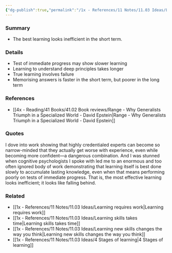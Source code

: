 ```yaml
---
{"dg-publish":true,"permalink":"/1x - References/11 Notes/11.03 Ideas/Learning is best done slowly to accumulate lasting knowledge even if it means doing badly in the short term/","title":"Learning is best done slowly to accumulate lasting knowledge even if it means doing badly in the short term","noteIcon":"","created":"2024-01-20T21:04:32.000+03:00","updated":"2024-02-14T20:18:28.662+03:00"}
---
```



### Summary
- The best learning looks inefficient in the short term. 

### Details
- Test of immediate progress may show slower learning
- Learning to understand deep principles takes longer
- True learning involves failure
- Memorising answers is faster in the short term, but poorer in the long term

### References
- [[4x - Reading/41 Books/41.02 Book reviews/Range - Why Generalists Triumph in a Specialized World - David Epstein\|Range - Why Generalists Triumph in a Specialized World - David Epstein]]

### Quotes
I dove into work showing that highly credentialed experts can become so narrow-minded that they actually get worse with experience, even while becoming more confident—a dangerous combination. And I was stunned when cognitive psychologists I spoke with led me to an enormous and too often ignored body of work demonstrating that learning itself is best done slowly to accumulate lasting knowledge, even when that means performing poorly on tests of immediate progress. That is, the most effective learning looks inefficient; it looks like falling behind.

### Related
- [[1x - References/11 Notes/11.03 Ideas/Learning requires work\|Learning requires work]]
- [[1x - References/11 Notes/11.03 Ideas/Learning skills takes time\|Learning skills takes time]]
- [[1x - References/11 Notes/11.03 Ideas/Learning new skills changes the way you think\|Learning new skills changes the way you think]]
- [[1x - References/11 Notes/11.03 Ideas/4 Stages of learning\|4 Stages of learning]]